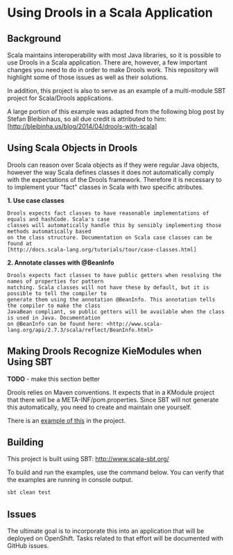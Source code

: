 Using Drools in a Scala Application
====

Background
----------

Scala maintains interoperability with most Java libraries, so it is possible to use Drools in a Scala application. There are, however, a few important changes you need to do
in order to make Drools work. This repository will highlight some of those issues as well as their solutions.

In addition, this project is also to serve as an example of a multi-module SBT project for Scala/Drools applications.

A large portion of this example was adapted from the following blog post by Stefan Bleibinhaus, so all due credit is attributed to him: [http://bleibinha.us/blog/2014/04/drools-with-scala]

Using Scala Objects in Drools
---------------------------

Drools can reason over Scala objects as if they were regular Java objects, however the way Scala defines classes it does not automatically comply with
the expectations of the Drools framework. Therefore it is necessary to to implement your "fact" classes in Scala with two specific atributes.

__1. Use case classes__

    Drools expects fact classes to have reasonable implementations of equals and hashCode. Scala's case
    classes will automatically handle this by sensibly implementing those methods automatically based
    on the class structure. Documentation on Scala case classes can be found at
    [http://docs.scala-lang.org/tutorials/tour/case-classes.html]

__2. Annotate classes with @BeanInfo__

    Drools expects fact classes to have public getters when resolving the names of properties for pattern
    matching. Scala classes will not have these by default, but it is possible to tell the compiler to
    generate them using the annotation @BeanInfo. This annotation tells the compiler to make the class
    JavaBean compliant, so public getters will be available when the class is used in Java. Documentation
    on @BeanInfo can be found here: <http://www.scala-lang.org/api/2.7.3/scala/reflect/BeanInfo.html>

Making Drools Recognize KieModules when Using SBT
---------
__TODO__ - make this section better

Drools relies on Maven conventions. It expects that in a KModule project that there will be a META-INF/pom.properties. Since SBT will not generate
this automatically, you need to create and maintain one yourself.

There is an [example of this](./credit-approval-rules/src/main/resources/META-INF/maven/pom.properties) in the project.

Building
--------

This project is built using SBT: http://www.scala-sbt.org/

To build and run the examples, use the command below. You can verify that the examples are running in console output.

```bash
sbt clean test
```

Issues
-------
The ultimate goal is to incorporate this into an application that will be deployed on OpenShift. Tasks related to that effort
will be documented with GitHub issues.

